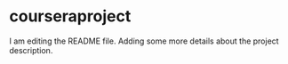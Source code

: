 # courseraproject

I am editing the README file. Adding some more details about the project description.
